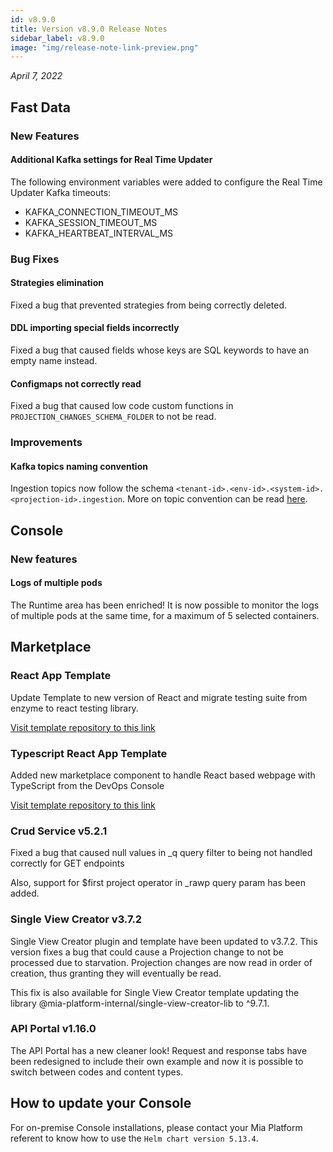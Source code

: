 ```yaml
---
id: v8.9.0
title: Version v8.9.0 Release Notes
sidebar_label: v8.9.0
image: "img/release-note-link-preview.png"
---
```


_April 7, 2022_

## Fast Data

### New Features

#### Additional Kafka settings for Real Time Updater

The following environment variables were added to configure the Real Time Updater Kafka timeouts:

- KAFKA_CONNECTION_TIMEOUT_MS
- KAFKA_SESSION_TIMEOUT_MS
- KAFKA_HEARTBEAT_INTERVAL_MS

### Bug Fixes

#### Strategies elimination

Fixed a bug that prevented strategies from being correctly deleted.

#### DDL importing special fields incorrectly

Fixed a bug that caused fields whose keys are SQL keywords to have an empty name instead.

#### Configmaps not correctly read

Fixed a bug that caused low code custom functions in `PROJECTION_CHANGES_SCHEMA_FOLDER` to not be read.

### Improvements

#### Kafka topics naming convention

Ingestion topics now follow the schema `<tenant-id>.<env-id>.<system-id>.<projection-id>.ingestion`. More on topic convention can be read [here](../../fast_data/setup_fast_data.md#topic-naming-convention).

## Console

### New features

#### Logs of multiple pods

The Runtime area has been enriched! It is now possible to monitor the logs of multiple pods at the same time, for a maximum of 5 selected containers.

## Marketplace


### React App Template

Update Template to new version of React and migrate testing suite from enzyme to react testing library.

[Visit template repository to this link](https://github.com/mia-platform-marketplace/React-App-Template)

### Typescript React App Template

Added new marketplace component to handle React based webpage with TypeScript from the DevOps Console

[Visit template repository to this link](https://github.com/mia-platform-marketplace/Typescript-React-App-Template)

### Crud Service v5.2.1

Fixed a bug that caused null values in _q query filter to being not handled correctly for GET endpoints

Also, support for $first project operator in _rawp query param has been added.

### Single View Creator v3.7.2

Single View Creator plugin and template have been updated to v3.7.2. This version fixes a bug that could cause a Projection change to not be processed due to starvation. Projection changes are now read in order of creation, thus granting they will eventually be read.

This fix is also available for Single View Creator template updating the library @mia-platform-internal/single-view-creator-lib to ^9.7.1.

### API Portal v1.16.0

The API Portal has a new cleaner look! Request and response tabs have been redesigned to include their own example and now it is possible to switch between codes and content types.

## How to update your Console

For on-premise Console installations, please contact your Mia Platform referent to know how to use the `Helm chart version 5.13.4`.
